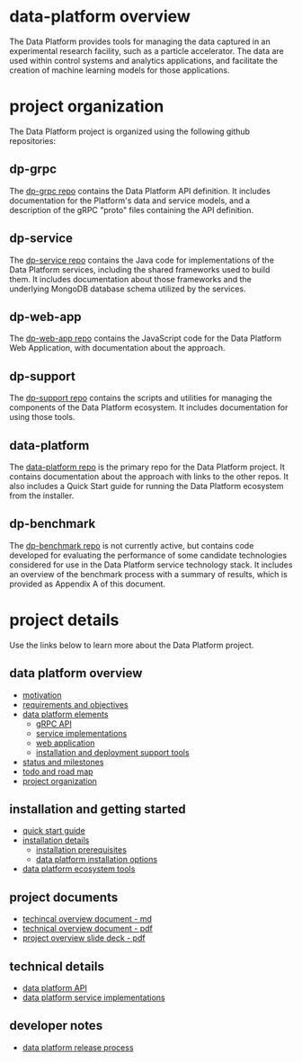 # data-platform overview

The Data Platform provides tools for managing the data captured in an experimental research facility, such as a particle accelerator. The data are used within control systems and analytics applications, and facilitate the creation of machine learning models for those applications.

# project organization

The Data Platform project is organized using the following github repositories:

## dp-grpc

The [dp-grpc repo](https://github.com/osprey-dcs/dp-grpc) contains the Data Platform API definition.  It includes documentation for the Platform's data and service models, and a description of the gRPC "proto" files containing the API definition.

## dp-service

The [dp-service repo](https://github.com/osprey-dcs/dp-service) contains the Java code for implementations of the Data Platform services, including the shared frameworks used to build them.  It includes documentation about those frameworks and the underlying MongoDB database schema utilized by the services.

## dp-web-app

The [dp-web-app repo](https://github.com/osprey-dcs/dp-web-app) contains the JavaScript code for the Data Platform Web Application, with documentation about the approach.

## dp-support

The [dp-support repo](https://github.com/osprey-dcs/dp-support) contains the scripts and utilities for managing the components of the Data Platform ecosystem.  It includes documentation for using those tools.

## data-platform

The [data-platform repo](https://github.com/osprey-dcs/data-platform) is the primary repo for the Data Platform project.  It contains documentation about the approach with links to the other repos.  It also includes a Quick Start guide for running the Data Platform ecosystem from the installer.

## dp-benchmark

The [dp-benchmark repo](https://github.com/osprey-dcs/dp-benchmark) is not currently active, but contains code developed for evaluating the performance of some candidate technologies considered for use in the Data Platform service technology stack.  It includes an overview of the benchmark process with a summary of results, which is provided as Appendix A of this document.

# project details

Use the links below to learn more about the Data Platform project.

## data platform overview

* [motivation](https://github.com/osprey-dcs/data-platform/blob/main/doc/documents/dp/dp-tech.md#motivation)
* [requirements and objectives](https://github.com/osprey-dcs/data-platform/blob/main/doc/documents/dp/dp-tech.md#requirements-and-objectives)
* [data platform elements](https://github.com/osprey-dcs/data-platform/blob/main/doc/documents/dp/dp-tech.md#data-platform-elements)
  * [gRPC API](https://github.com/osprey-dcs/data-platform/blob/main/doc/documents/dp/dp-tech.md#grpc-api)
  * [service implementations](https://github.com/osprey-dcs/data-platform/blob/main/doc/documents/dp/dp-tech.md#service-implementations)
  * [web application](https://github.com/osprey-dcs/data-platform/blob/main/doc/documents/dp/dp-tech.md#web-application)
  * [installation and deployment support tools](https://github.com/osprey-dcs/data-platform/blob/main/doc/documents/dp/dp-tech.md#installation-and-deployment-support-tools)
* [status and milestones](https://github.com/osprey-dcs/data-platform/blob/main/doc/documents/dp/dp-tech.md#status-and-milestones)
* [todo and road map](https://github.com/osprey-dcs/data-platform/blob/main/doc/documents/dp/dp-tech.md#todo-and-road-map)
* [project organization](https://github.com/osprey-dcs/data-platform/blob/main/doc/documents/dp/dp-tech.md#project-organization)

## installation and getting started
* [quick start guide](doc/user/quick-start.md)
* [installation details](doc/user/installation.md)
  * [installation prerequisites](doc/user/installation.md#installation-prerequisites)
  * [data platform installation options](doc/user/installation.md#data-platform-installation-options)
* [data platform ecosystem tools](https://github.com/osprey-dcs/dp-support)

## project documents
* [techincal overview document - md](doc/documents/dp/dp-tech.md)
* [technical overview document - pdf](doc/documents/dp/dp-tech.pdf)
* [project overview slide deck - pdf](doc/documents/presentations/mldp-overview.pdf)

## technical details
* [data platform API](https://github.com/osprey-dcs/data-platform/blob/main/doc/documents/dp/dp-tech.md#data-platform-api)
* [data platform service implementations](https://github.com/osprey-dcs/data-platform/blob/main/doc/documents/dp/dp-tech.md#data-platform-service-implementations)

## developer notes
* [data platform release process](doc/developer/release.md)
